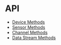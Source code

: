 API
===

* [Device Methods](DeviceMethods.md)
* [Sensor Methods](SensorMethods.md)
* [Channel Methods](ChannelMethods.md)
* [Data Stream Methods](DataStreamMethods.md)
